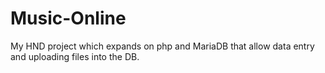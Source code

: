 # Music-Online
My HND project which expands on php and MariaDB that allow data entry and uploading files into the DB.
